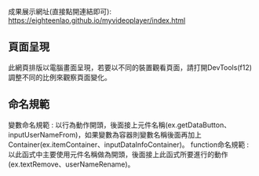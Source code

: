 成果展示網址(直接點開連結即可): https://eighteenlao.github.io/myvideoplayer/index.html
## 頁面呈現
此網頁排版以電腦畫面呈現，若要以不同的裝置觀看頁面，請打開DevTools(f12)調整不同的比例來觀察頁面變化。
## 命名規範
變數命名規範 : 以行為動作開頭，後面接上元件名稱(ex.getDataButton、inputUserNameFrom)，如果變數為容器則變數名稱後面再加上Container(ex.itemContainer、inputDataInfoContainer)。
function命名規範 : 以此函式中主要使用元件名稱做為開頭，後面接上此函式所要進行的動作(ex.textRemove、userNameRename)。